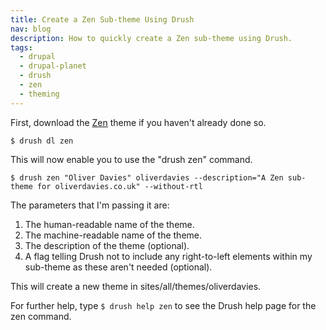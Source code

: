 ```yaml
---
title: Create a Zen Sub-theme Using Drush
nav: blog
description: How to quickly create a Zen sub-theme using Drush.
tags:
  - drupal
  - drupal-planet
  - drush
  - zen
  - theming
---
```

First, download the [Zen](https://drupal.org/project/zen "The Zen theme") theme if you haven't already done so.

    $ drush dl zen

This will now enable you to use the "drush zen" command.

    $ drush zen "Oliver Davies" oliverdavies --description="A Zen sub-theme for oliverdavies.co.uk" --without-rtl

The parameters that I'm passing it are:

1. The human-readable name of the theme.
2. The machine-readable name of the theme.
3. The description of the theme (optional).
4. A flag telling Drush not to include any right-to-left elements within my sub-theme as these aren't needed (optional).

This will create a new theme in sites/all/themes/oliverdavies.

For further help, type `$ drush help zen` to see the Drush help page for the zen command.